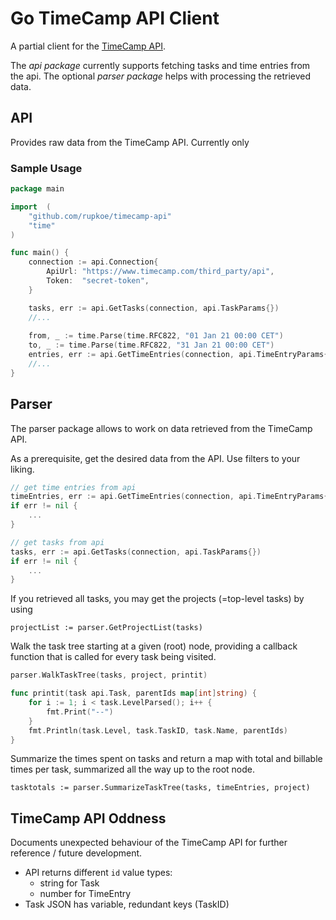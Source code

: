 # Go TimeCamp API Client

A partial client for the [TimeCamp API](https://github.com/timecamp/timecamp-api).

The *api package* currently supports fetching tasks and time entries from the api. 
The optional *parser package* helps with processing the retrieved data.

## API

Provides raw data from the TimeCamp API. Currently only 

### Sample Usage

```Go
package main

import 	(
	"github.com/rupkoe/timecamp-api"
	"time"
)

func main() {
    connection := api.Connection{
        ApiUrl: "https://www.timecamp.com/third_party/api",
        Token:  "secret-token",
    }

    tasks, err := api.GetTasks(connection, api.TaskParams{})
    //...
    
    from, _ := time.Parse(time.RFC822, "01 Jan 21 00:00 CET")
    to, _ := time.Parse(time.RFC822, "31 Jan 21 00:00 CET")
    entries, err := api.GetTimeEntries(connection, api.TimeEntryParams{From: from, To: to})
    //...
}
```

## Parser

The parser package allows to work on data retrieved from the TimeCamp API.

As a prerequisite, get the desired data from the API. Use filters to your liking.

```go
// get time entries from api
timeEntries, err := api.GetTimeEntries(connection, api.TimeEntryParams{})
if err != nil {
    ...
}

// get tasks from api
tasks, err := api.GetTasks(connection, api.TaskParams{})
if err != nil {
    ...
}
```

If you retrieved all tasks, you may get the projects (=top-level tasks) by using

	projectList := parser.GetProjectList(tasks)

Walk the task tree starting at a given (root) node, providing a callback function that is called for every task being visited.

```go
parser.WalkTaskTree(tasks, project, printit)

func printit(task api.Task, parentIds map[int]string) {
    for i := 1; i < task.LevelParsed(); i++ {
        fmt.Print("--")
    }
    fmt.Println(task.Level, task.TaskID, task.Name, parentIds)
}
```
    

Summarize the times spent on tasks and return a map with total and billable times per task, summarized all the way up to the root node.

    tasktotals := parser.SummarizeTaskTree(tasks, timeEntries, project)


## TimeCamp API Oddness 

Documents unexpected behaviour of the TimeCamp API for further reference / future development.

- API returns different `id` value types:
    - string for Task
    - number for TimeEntry
- Task JSON has variable, redundant keys (TaskID)
